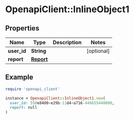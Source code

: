 # OpenapiClient::InlineObject1

## Properties

| Name | Type | Description | Notes |
| ---- | ---- | ----------- | ----- |
| **user_id** | **String** |  | [optional] |
| **report** | [**Report**](Report.md) |  |  |

## Example

```ruby
require 'openapi_client'

instance = OpenapiClient::InlineObject1.new(
  user_id: 550e8400-e29b-11d4-a716-446655440000,
  report: null
)
```

